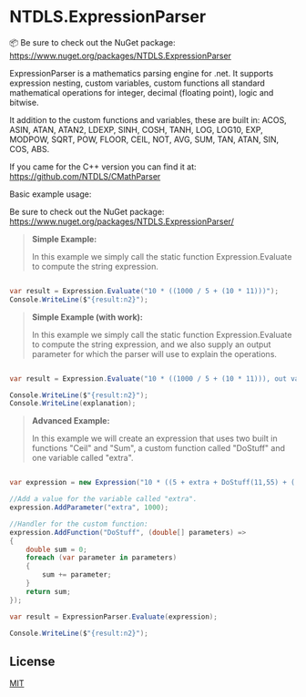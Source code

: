 # NTDLS.ExpressionParser

📦 Be sure to check out the NuGet package: https://www.nuget.org/packages/NTDLS.ExpressionParser

ExpressionParser is a mathematics parsing engine for .net. It supports expression nesting, custom variables, custom functions all standard mathematical operations for integer, decimal (floating point), logic and bitwise.

It addition to the custom functions and variables, these are built in: ACOS, ASIN, ATAN, ATAN2, LDEXP, SINH, COSH, TANH, LOG, LOG10, EXP, MODPOW, SQRT, POW, FLOOR, CEIL, NOT, AVG, SUM, TAN, ATAN, SIN, COS, ABS.

If you came for the C++ version you can find it at: https://github.com/NTDLS/CMathParser

Basic example usage:

Be sure to check out the NuGet package: https://www.nuget.org/packages/NTDLS.ExpressionParser/

>**Simple Example:**
>
>In this example we simply call the static function Expression.Evaluate to compute the string expression.
```csharp

var result = Expression.Evaluate("10 * ((1000 / 5 + (10 * 11)))");
Console.WriteLine($"{result:n2}");
```

>**Simple Example (with work):**
>
>In this example we simply call the static function Expression.Evaluate to compute the string expression, and we also supply an output parameter for which the parser will use to explain the operations.
```csharp

var result = Expression.Evaluate("10 * ((1000 / 5 + (10 * 11))), out var explanation");

Console.WriteLine($"{result:n2}");
Console.WriteLine(explanation);
```

>**Advanced Example:**
>
>In this example we will create an expression that uses two built in functions "Ceil" and "Sum", a custom function called "DoStuff" and one variable called "extra".
```csharp

var expression = new Expression("10 * ((5 + extra + DoStuff(11,55) + ( 10 + !0 )) * Ceil(SUM(11.6, 12.5, 14.7, 11.11)) + 60.5) * 10");

//Add a value for the variable called "extra".
expression.AddParameter("extra", 1000);

//Handler for the custom function:
expression.AddFunction("DoStuff", (double[] parameters) =>
{
    double sum = 0;
    foreach (var parameter in parameters)
    {
        sum += parameter;
    }
	return sum;
});

var result = ExpressionParser.Evaluate(expression);

Console.WriteLine($"{result:n2}");

```

## License
[MIT](https://choosealicense.com/licenses/mit/)
